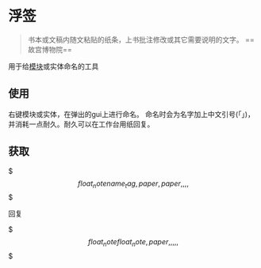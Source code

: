 # 浮签
> 书本或文稿内随文粘贴的纸条，上书批注修改或其它需要说明的文字。 ==故宫博物院==

用于给[模块](modules.md)或实体命名的工具

## 使用
右键模块或实体，在弹出的gui上进行命名。
命名时会为名字加上中文引号(「」)，并消耗一点耐久。耐久可以在工作台用纸回复。

## 获取
$$$
float_note
name_tag,paper,paper
,,
,,
$$$

回复

$$$
float_note
float_note,paper,
,,
,,
$$$
